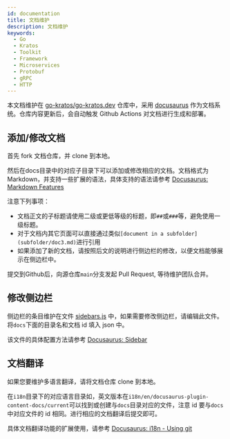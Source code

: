 ```yaml
---
id: documentation
title: 文档维护
description: 文档维护
keywords:
  - Go 
  - Kratos
  - Toolkit
  - Framework
  - Microservices
  - Protobuf
  - gRPC
  - HTTP
---
```


本文档维护在 [go-kratos/go-kratos.dev](https://github.com/go-kratos/go-kratos.dev) 仓库中，采用 [docusaurus](https://docusaurus.io/) 作为文档系统。仓库内容更新后，会自动触发 Github Actions 对文档进行生成和部署。

## 添加/修改文档
首先 fork 文档仓库，并 clone 到本地。

然后在docs目录中的对应子目录下可以添加或修改相应的文档。文档格式为 Markdown，并支持一些扩展的语法，具体支持的语法请参考 [Docusaurus: Markdown Features](https://docusaurus.io/docs/markdown-features)

注意下列事项：
* 文档正文的子标题请使用二级或更低等级的标题，即`##`或`###`等，避免使用一级标题。
* 对于文档内其它页面可以直接通过类似`[document in a subfolder](subfolder/doc3.md)`进行引用
* 如果添加了新的文档，请按照后文的说明进行侧边栏的修改，以便文档能够展示在侧边栏中。

提交到Github后，向源仓库`main`分支发起 Pull Request, 等待维护团队合并。

## 修改侧边栏
侧边栏的条目维护在文件 [sidebars.js](https://github.com/go-kratos/go-kratos.dev/blob/main/sidebars.js) 中，如果需要修改侧边栏，请编辑此文件。
将`docs`下面的目录名和文档 id 填入 json 中。

该文件的具体配置方法请参考 [Docusaurus: Sidebar](https://docusaurus.io/docs/sidebar)

## 文档翻译
如果您要维护多语言翻译，请将文档仓库 clone 到本地。

在`i18n`目录下的对应语言目录如，英文版本在`i18n/en/docusaurus-plugin-content-docs/current`可以找到或创建与`docs`目录对应的文件，注意 id 要与`docs`中对应文件的 id 相同。进行相应的文档翻译后提交即可。

具体文档翻译功能的扩展使用，请参考 [Docusaurus: i18n - Using git](https://docusaurus.io/docs/i18n/git)
